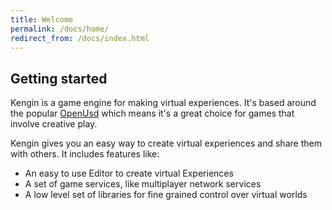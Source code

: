 ```yaml
---
title: Welcome
permalink: /docs/home/
redirect_from: /docs/index.html
---
```


## Getting started

Kengin is a game engine for making virtual experiences. It's based around the
popular [OpenUsd](https://openusd.org) which means it's a great choice for
games that involve creative play.

Kengin gives you an easy way to create virtual experiences and share them with
others. It includes features like:

- An easy to use Editor to create virtual Experiences
- A set of game services, like multiplayer network services
- A low level set of libraries for fine grained control over virtual worlds
